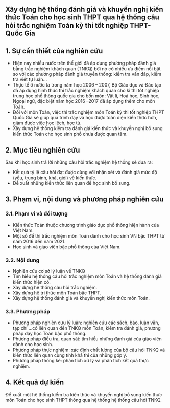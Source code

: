 
## Xây dựng hệ thống đánh giá và khuyến nghị kiến thức Toán cho học sinh THPT qua hệ thống câu hỏi trắc nghiệm Toán kỳ thi tốt nghiệp THPT-Quốc Gia 

## 1.	Sự cần thiết của nghiên cứu
 - Hiện nay nhiều nước trên thế giới đã áp dụng phương pháp đánh giá bằng trắc nghiệm khách quan (TNKQ) bởi nó có nhiều ưu điểm nổi bật so với các phương pháp đánh giá truyền thống: kiểm tra vấn đáp, kiểm tra viết tự luận...
 - Thực tế ở nước ta trong năm học 2006 – 2007, Bộ Giáo dục và Đào tạo đã áp dụng hình thức thi trắc nghiệm khách quan cho kì thi tốt nghiệp trung học phổ thông quốc gia cho bốn môn: Vật lí, Hoá học, Sinh học, Ngoại ngữ, đặc biệt năm học 2016 –2017 đã áp dụng thêm cho môn Toán.
 - Đối với môn Toán, việc thi trắc nghiệm môn Toán kỳ thi tốt nghiệp THPT Quốc Gia sẽ giúp quá trình dạy và học được toàn diện kiến thức hơn, giảm được việc học lệch, học tủ.
 - Xây dựng hệ thống kiểm tra đánh giá kiến thức và khuyến nghị bổ sung kiến thức Toán cho học sinh phổ chưa được quan tâm.
## 2.	Mục tiêu nghiên cứu
Sau khi học sinh trả lời những câu hỏi trắc nghiệm hệ thống sẽ đưa ra:
-	Kết quả tỷ lệ câu hỏi đạt được cùng với nhận xét và đánh giá mức độ (yếu, trung bình, khá, giỏi) về kiến thức.
-	Đề xuất những kiến thức liên quan để học sinh bổ sung.
## 3.	Phạm vi, nội dung và phương pháp nghiên cứu
### 3.1.	Phạm vi và đối tượng
-	Kiến thức Toán thuộc chương trình giáo dục phổ thông hiện hành của Việt Nam.
-	Một số đề thi trắc nghiệm môn Toán dành cho học sinh VN bậc THPT từ năm 2016 đến năm 2021.
-	Học sinh và giáo viên bậc phổ thông của Việt Nam.
### 3.2.	Nội dung
-	Nghiên cứu cơ sở lý luận về TNKQ
-	Tìm hiểu hệ thống câu hỏi trắc nghiệm môn Toán và hệ thống đánh giá kiến thức hiện có.
-	Xây dựng hệ thống câu hỏi trắc nghiệm.
-	Xây dựng hệ tri thức môn Toán bậc THPT.
-	Xây dựng hệ thống đánh giá và khuyến nghị kiến thức môn Toán.
### 3.3.	Phương pháp
-	Phương pháp nghiên cứu lý luận: nghiên cứu các sách, báo, luận văn, tạp chí ...có liên quan đến TNKQ môn Toán, kiểm tra đánh giá, phương pháp dạy học Toán bậc phổ thông.
-	Phương pháp điều tra, quan sát: tìm hiểu những đánh giá của giáo viên dành cho học sinh.
-	Phương pháp thực nghiệm: xác định chất lượng của bộ câu hỏi TNKQ và kiến thức liên quan cùng tính khả thi của những góp ý.
-	Phương pháp thống kê: phân tích xử lý và phân tích kết quả thực nghiệm.
## 4.	Kết quả dự kiến
Đề xuất một hệ thống kiểm tra kiến thức và khuyến nghị bổ sung kiến thức môn Toán cho học sinh THPT thông qua hệ thống hệ thống câu hỏi TNKQ.
